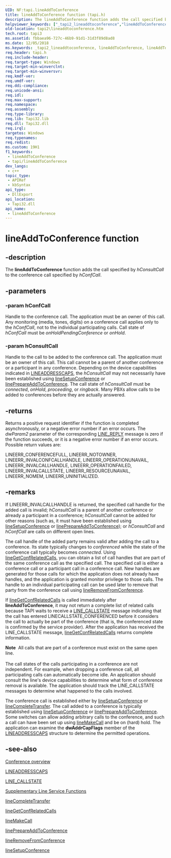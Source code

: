 ```yaml
---
UID: NF:tapi.lineAddToConference
title: lineAddToConference function (tapi.h)
description: The lineAddToConference function adds the call specified by hConsultCall to the conference call specified by hConfCall.
helpviewer_keywords: ["_tapi2_lineaddtoconference","lineAddToConference","lineAddToConference function [TAPI 2.2]","tapi/lineAddToConference","tapi2.lineaddtoconference"]
old-location: tapi2\lineaddtoconference.htm
tech.root: tapi3
ms.assetid: fbbaea96-727c-46b9-91d1-31d3f89d8ad8
ms.date: 12/05/2018
ms.keywords: _tapi2_lineaddtoconference, lineAddToConference, lineAddToConference function [TAPI 2.2], tapi/lineAddToConference, tapi2.lineaddtoconference
req.header: tapi.h
req.include-header: 
req.target-type: Windows
req.target-min-winverclnt: 
req.target-min-winversvr: 
req.kmdf-ver: 
req.umdf-ver: 
req.ddi-compliance: 
req.unicode-ansi: 
req.idl: 
req.max-support: 
req.namespace: 
req.assembly: 
req.type-library: 
req.lib: Tapi32.lib
req.dll: Tapi32.dll
req.irql: 
targetos: Windows
req.typenames: 
req.redist: 
ms.custom: 19H1
f1_keywords:
 - lineAddToConference
 - tapi/lineAddToConference
dev_langs:
 - c++
topic_type:
 - APIRef
 - kbSyntax
api_type:
 - DllExport
api_location:
 - Tapi32.dll
api_name:
 - lineAddToConference
---
```


# lineAddToConference function


## -description

The 
<b>lineAddToConference</b> function adds the call specified by <i>hConsultCall</i> to the conference call specified by <i>hConfCall</i>.

## -parameters

### -param hConfCall

Handle to the conference call. The application must be an owner of this call. Any monitoring (media, tones, digits) on a conference call applies only to the <i>hConfCall</i>, not to the individual participating calls. Call state of <i>hConfCall</i> must be <i>onHoldPendingConference</i> or <i>onHold</i>.

### -param hConsultCall

Handle to the call to be added to the conference call. The application must be an owner of this call. This call cannot be a parent of another conference or a participant in any conference. Depending on the device capabilities indicated in 
<a href="https://docs.microsoft.com/windows/desktop/api/tapi/ns-tapi-lineaddresscaps">LINEADDRESSCAPS</a>, the <i>hConsultCall</i> may not necessarily have been established using 
<a href="https://docs.microsoft.com/windows/desktop/api/tapi/nf-tapi-linesetupconference">lineSetupConference</a> or 
<a href="https://docs.microsoft.com/windows/desktop/api/tapi/nf-tapi-lineprepareaddtoconference">linePrepareAddToConference</a>. The call state of <i>hConsultCall</i> must be <i>connected</i>, <i>onHold</i>, <i>proceeding</i>, or <i>ringback</i>. Many PBXs allow calls to be added to conferences before they are actually answered.

## -returns

Returns a positive request identifier if the function is completed asynchronously, or a negative error number if an error occurs. The <i>dwParam2</i> parameter of the corresponding 
<a href="https://docs.microsoft.com/windows/desktop/Tapi/line-reply">LINE_REPLY</a> message is zero if the function succeeds, or it is a negative error number if an error occurs. Possible return values are:

LINEERR_CONFERENCEFULL, LINEERR_NOTOWNER, LINEERR_INVALCONFCALLHANDLE, LINEERR_OPERATIONUNAVAIL, LINEERR_INVALCALLHANDLE, LINEERR_OPERATIONFAILED, LINEERR_INVALCALLSTATE, LINEERR_RESOURCEUNAVAIL, LINEERR_NOMEM, LINEERR_UNINITIALIZED.

## -remarks

If LINEERR_INVALCALLHANDLE is returned, the specified call handle for the added call is invalid; <i>hConsultCall</i> is a parent of another conference or already a participant in a conference; <i>hConsultCall</i> cannot be added for other reasons (such as, it must have been established using 
<a href="https://docs.microsoft.com/windows/desktop/api/tapi/nf-tapi-linesetupconference">lineSetupConference</a> or 
<a href="https://docs.microsoft.com/windows/desktop/api/tapi/nf-tapi-lineprepareaddtoconference">linePrepareAddToConference</a>); or <i>hConsultCall</i> and <i>hConfCall</i> are calls on different open lines.

The call handle of the added party remains valid after adding the call to a conference. Its state typically changes to <i>conferenced</i> while the state of the conference call typically becomes <i>connected</i>. Using 
<a href="https://docs.microsoft.com/windows/desktop/api/tapi/nf-tapi-linegetconfrelatedcalls">lineGetConfRelatedCalls</a>, you can obtain a list of call handles that are part of the same conference call as the specified call. The specified call is either a conference call or a participant call in a conference call. New handles are generated for those calls for which the application does not already have handles, and the application is granted monitor privilege to those calls. The handle to an individual participating call can be used later to remove that party from the conference call using 
<a href="https://docs.microsoft.com/windows/desktop/api/tapi/nf-tapi-lineremovefromconference">lineRemoveFromConference</a>.

If 
<a href="https://docs.microsoft.com/windows/desktop/api/tapi/nf-tapi-linegetconfrelatedcalls">lineGetConfRelatedCalls</a> is called immediately after 
<b>lineAddToConference</b>, it may not return a complete list of related calls because TAPI waits to receive a 
<a href="https://docs.microsoft.com/windows/desktop/Tapi/line-callstate">LINE_CALLSTATE</a> message indicating that the call has entered LINECALLSTATE_CONFERENCED before it considers the call to actually be part of the conference (that is, the conferenced state is confirmed by the service provider). After the application has received the LINE_CALLSTATE message, 
<a href="https://docs.microsoft.com/windows/desktop/api/tapi/nf-tapi-linegetconfrelatedcalls">lineGetConfRelatedCalls</a> returns complete information.

<div class="alert"><b>Note</b>  All calls that are part of a conference must exist on the same open line.</div>
<div> </div>
The call states of the calls participating in a conference are not independent. For example, when dropping a conference call, all participating calls can automatically become idle. An application should consult the line's device capabilities to determine what form of conference removal is available. The application should track the LINE_CALLSTATE messages to determine what happened to the calls involved.

The conference call is established either by 
<a href="https://docs.microsoft.com/windows/desktop/api/tapi/nf-tapi-linesetupconference">lineSetupConference</a> or 
<a href="https://docs.microsoft.com/windows/desktop/api/tapi/nf-tapi-linecompletetransfer">lineCompleteTransfer</a>. The call added to a conference is typically established using 
<a href="https://docs.microsoft.com/windows/desktop/api/tapi/nf-tapi-linesetupconference">lineSetupConference</a> or 
<a href="https://docs.microsoft.com/windows/desktop/api/tapi/nf-tapi-lineprepareaddtoconference">linePrepareAddToConference</a>. Some switches can allow adding arbitrary calls to the conference, and such a call can have been set up using 
<a href="https://docs.microsoft.com/windows/desktop/api/tapi/nf-tapi-linemakecall">lineMakeCall</a> and be on (hard) hold. The application can examine the <b>dwAddrCapFlags</b> member of the 
<a href="https://docs.microsoft.com/windows/desktop/api/tapi/ns-tapi-lineaddresscaps">LINEADDRESSCAPS</a> structure to determine the permitted operations.

## -see-also

<a href="https://docs.microsoft.com/windows/desktop/Tapi/conference-ovr">Conference overview</a>



<a href="https://docs.microsoft.com/windows/desktop/api/tapi/ns-tapi-lineaddresscaps">LINEADDRESSCAPS</a>



<a href="https://docs.microsoft.com/windows/desktop/Tapi/line-callstate">LINE_CALLSTATE</a>



<a href="https://docs.microsoft.com/windows/desktop/Tapi/supplementary-line-service-functions">Supplementary Line Service Functions</a>



<a href="https://docs.microsoft.com/windows/desktop/api/tapi/nf-tapi-linecompletetransfer">lineCompleteTransfer</a>



<a href="https://docs.microsoft.com/windows/desktop/api/tapi/nf-tapi-linegetconfrelatedcalls">lineGetConfRelatedCalls</a>



<a href="https://docs.microsoft.com/windows/desktop/api/tapi/nf-tapi-linemakecall">lineMakeCall</a>



<a href="https://docs.microsoft.com/windows/desktop/api/tapi/nf-tapi-lineprepareaddtoconference">linePrepareAddToConference</a>



<a href="https://docs.microsoft.com/windows/desktop/api/tapi/nf-tapi-lineremovefromconference">lineRemoveFromConference</a>



<a href="https://docs.microsoft.com/windows/desktop/api/tapi/nf-tapi-linesetupconference">lineSetupConference</a>

